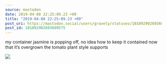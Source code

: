 ```yaml
---
source: mastodon
date: 2019-04-08 22:25:09.23 +00
title: "2019-04-08 22:25:09.23 +00"
post_uri: https://mastodon.social/users/gravely/statuses/101892902693609575
post_id: 101892902693609575
---
```

my container jasmine is popping off, no idea how to keep it contained now that it’s overgrown the tomato plant style supports


![](/images/13331564.jpg)

